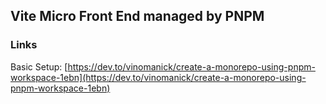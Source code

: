 ## Vite Micro Front End managed by PNPM


### Links

Basic Setup: [https://dev.to/vinomanick/create-a-monorepo-using-pnpm-workspace-1ebn](https://dev.to/vinomanick/create-a-monorepo-using-pnpm-workspace-1ebn)
